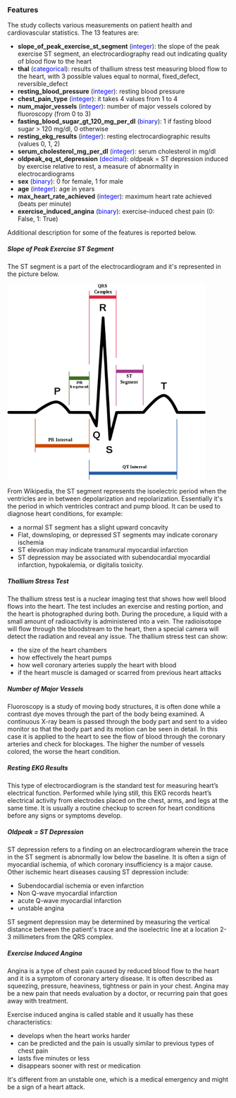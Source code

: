 ### Features

The study collects various measurements on patient health and cardiovascular statistics. The 13 features are:

* __slope_of_peak_exercise_st_segment__ (<span style="color:blue">integer</span>): the slope of the peak exercise ST segment, an electrocardiography read out indicating quality of blood flow to the heart
* __thal__ (<span style="color:blue">categorical</span>): results of thallium stress test measuring blood flow to the heart, with 3 possible values equal to normal, fixed_defect, reversible_defect
* __resting_blood_pressure__ (<span style="color:blue">integer</span>): resting blood pressure
* __chest_pain_type__ (<span style="color:blue">integer</span>): it takes 4 values from 1 to 4
* __num_major_vessels__ (<span style="color:blue">integer</span>): number of major vessels colored by fluoroscopy (from 0 to 3)
* __fasting_blood_sugar_gt_120_mg_per_dl__ (<span style="color:blue">binary</span>): 1 if fasting blood sugar > 120 mg/dl, 0 otherwise
* __resting_ekg_results__ (<span style="color:blue">integer</span>): resting electrocardiographic results (values 0, 1, 2)
* __serum_cholesterol_mg_per_dl__ (<span style="color:blue">integer</span>): serum cholesterol in mg/dl
* __oldpeak_eq_st_depression__ (<span style="color:blue">decimal</span>): oldpeak = ST depression induced by exercise relative to rest, a measure of abnormality in electrocardiograms
* __sex__ (<span style="color:blue">binary</span>): 0 for female, 1 for male
* __age__ (<span style="color:blue">integer</span>): age in years
* __max_heart_rate_achieved__ (<span style="color:blue">integer</span>): maximum heart rate achieved (beats per minute)
* __exercise_induced_angina__ (<span style="color:blue">binary</span>): exercise-induced chest pain (0: False, 1: True)

Additional description for some of the features is reported below.

##### __Slope of Peak Exercise ST Segment__

The ST segment is a part of the electrocardiogram and it's represented in the picture below.  


<img src="ST_segment.png" width="450">

From Wikipedia, the ST segment represents the isoelectric period when the ventricles are in between depolarization and repolarization. Essentially it's the period in which ventricles contract and pump blood.
It can be used to diagnose heart conditions, for example:

* a normal ST segment has a slight upward concavity
* Flat, downsloping, or depressed ST segments may indicate coronary ischemia
* ST elevation may indicate transmural myocardial infarction
* ST depression may be associated with subendocardial myocardial infarction, hypokalemia, or digitalis toxicity.

##### __Thallium Stress Test__

The thallium stress test is a nuclear imaging test that shows how well blood flows into the heart. The test includes an exercise and resting portion, and the heart is photographed during both. 
During the procedure, a liquid with a small amount of radioactivity is administered into a vein. The radioisotope will flow through the bloodstream to the heart, then a special camera will detect the radiation and reveal any issue. 
The thallium stress test can show:

* the size of the heart chambers
* how effectively the heart pumps
* how well coronary arteries supply the heart with blood
* if the heart muscle is damaged or scarred from previous heart attacks

##### __Number of Major Vessels__

Fluoroscopy is a study of moving body structures, it is often done while a contrast dye moves through the part of the body being examined. A continuous X-ray beam is passed through the body part and sent to a video monitor so that the body part and its motion can be seen in detail. 
In this case it is applied to the heart to see the flow of blood through the coronary arteries and check for blockages. The higher the number of vessels colored, the worse the heart condition.

##### __Resting EKG Results__

This type of electrocardiogram is the standard test for measuring heart’s electrical function. Performed while lying still, this EKG records heart’s electrical activity from electrodes placed on the chest, arms, and legs at the same time. It is usually a routine checkup to screen for heart conditions before any signs or symptoms develop. 

##### __Oldpeak = ST Depression__

ST depression refers to a finding on an electrocardiogram wherein the trace in the ST segment is abnormally low below the baseline. It is often a sign of myocardial ischemia, of which coronary insufficiency is a major cause. Other ischemic heart diseases causing ST depression include:

* Subendocardial ischemia or even infarction
* Non Q-wave myocardial infarction
* acute Q-wave myocardial infarction 
* unstable angina

ST segment depression may be determined by measuring the vertical distance between the patient's trace and the isoelectric line at a location 2-3 millimeters from the QRS complex.

##### __Exercise Induced Angina__

Angina is a type of chest pain caused by reduced blood flow to the heart and it is a symptom of coronary artery disease. It is often described as squeezing, pressure, heaviness, tightness or pain in your chest. Angina may be a new pain that needs evaluation by a doctor, or recurring pain that goes away with treatment.

Exercise induced angina is called stable and it usually has these characteristics:

* develops when the heart works harder
* can be predicted and the pain is usually similar to previous types of chest pain
* lasts five minutes or less
* disappears sooner with rest or medication

It's different from an unstable one, which is a medical emergency and might be a sign of a heart attack.